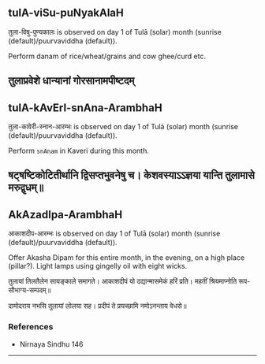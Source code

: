 ## tulA-viSu-puNyakAlaH

तुला-विषु-पुण्यकालः is observed on day 1 of Tulā (solar) month (sunrise (default)/puurvaviddha (default)).

Perform danam of rice/wheat/grains and cow ghee/curd etc.

तुलाप्रवेशे धान्यानां गोरसानामपीष्टदम्
---
## tulA-kAvErI-snAna-ArambhaH

तुला-कावेरी-स्नान-आरम्भः is observed on day 1 of Tulā (solar) month (sunrise (default)/puurvaviddha (default)).

Perform `snAnam` in Kaveri during this month.

षट्षष्टिकोटितीर्थानि द्विसप्तभुवनेषु च।
 केशवस्याऽऽज्ञया यान्ति तुलामासे मरुद्वृधम्॥
---
## AkAzadIpa-ArambhaH

आकाशदीप-आरम्भः is observed on day 1 of Tulā (solar) month (sunrise (default)/puurvaviddha (default)).

Offer Akasha Dipam for this entire month, in the evening, on a high place (pillar?). Light lamps using gingelly oil with eight wicks.

तुलायां  तिलतैलेन  सायङ्काले  समागते।
आकाशदीपं  यो  दद्यान्मासमेकं  हरिं  प्रति।
महतीं  श्रियमाप्नोति  रूप-सौभाग्य-सम्पदम्॥

दामोदराय  नभसि  तुलायां  लोलया  सह।
प्रदीपं  ते  प्रयच्छामि  नमोऽनन्ताय  वेधसे॥

### References
* Nirnaya Sindhu 146

---
